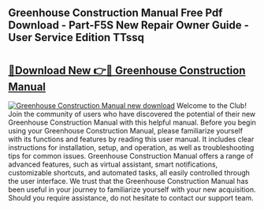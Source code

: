 ## Greenhouse Construction Manual Free Pdf Download - Part-F5S New Repair Owner Guide - User Service Edition TTssq

# <h2><a href="http://cf19086.oget.top/?id=Greenhouse+Construction+Manual">🔗Download New 👉🔴 Greenhouse Construction Manual</a></h2>

[![Greenhouse Construction Manual new download](https://i.imgur.com/5g1atiW.png)](http://cf19086.oget.top/?id=Greenhouse+Construction+Manual)
Welcome to the Club! Join the community of users who have discovered the potential of their new Greenhouse Construction Manual with this helpful manual. Before you begin using your Greenhouse Construction Manual, please familiarize yourself with its functions and features by reading this user manual. It includes clear instructions for installation, setup, and operation, as well as troubleshooting tips for common issues. Greenhouse Construction Manual offers a range of advanced features, such as virtual assistant, smart notifications, customizable shortcuts, and automated tasks, all easily controlled through the user interface. We trust that the Greenhouse Construction Manual has been useful in your journey to familiarize yourself with your new acquisition. Should you require assistance, do not hesitate to contact our support team.

